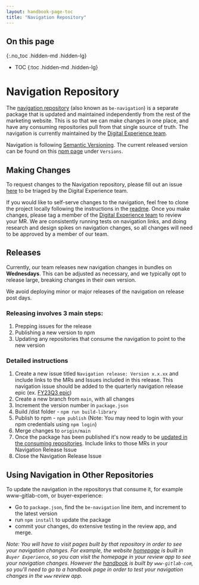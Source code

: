 ```yaml
---
layout: handbook-page-toc
title: "Navigation Repository"
---
```


## On this page
{:.no_toc .hidden-md .hidden-lg}

- TOC
{:toc .hidden-md .hidden-lg}

# Navigation Repository

The [navigation repository](https://gitlab.com/gitlab-com/marketing/digital-experience/navigation) (also known as `be-navigation`) is a separate package that is updated and maintained independently from the rest of the marketing website. This is so that we can make changes in one place, and have any consuming repositories pull from that single source of truth. The navigation is currently maintained by the [Digital Experience team](/handbook/marketing/digital-experience/). 

Navigation is following [Semantic Versioning](https://semver.org/). The current released version can be found on this [npm page](https://www.npmjs.com/package/be-navigation) under `Versions`. 

## Making Changes

To request changes to the Navigation repository, please fill out an issue [here](https://gitlab.com/gitlab-com/marketing/digital-experience/navigation/-/issues/new) to be triaged by the Digital Experience team. 

If you would like to self-serve changes to the navigation, feel free to clone the project locally following the instructions in the [readme](https://gitlab.com/gitlab-com/marketing/digital-experience/navigation/-/blob/main/README.md). Once you make changes, please tag a member of the [Digital Experience team](https://about.gitlab.com/handbook/marketing/digital-experience/#groups-metrics--team-members) to review your MR. We are consistently running tests on navigation links, and doing research and design spikes on navigation changes, so all changes will need to be approved by a member of our team.

## Releases

Currently, our team releases new navigation changes in bundles on **Wednesdays**. This can be adjusted as necessary, and we typically opt to release large, breaking changes in their own version. 

We avoid deploying minor or major releases of the navigation on release post days.

### Releasing involves 3 main steps:

1. Prepping issues for the release
1. Publishing a new version to npm
1. Updating any repositories that consume the navigation to point to the new version

### Detailed instructions

1. Create a new issue titled `Navigation release: Version x.x.xx` and include links to the MRs and Issues included in this release. This navigation issue should be added to the quarterly navigation release epic (ex. [FY23Q3 epic](https://gitlab.com/groups/gitlab-com/marketing/digital-experience/-/epics/155))
1. Create a new branch from `main`, with all changes
1. Increment the version number in `package.json`
1. Build /dist folder - ```npm run build-library```
1. Publish to npm - ```npm publish``` (Note: You may need to login with your npm credentials using ```npm login```)
1. Merge changes to `origin/main`
1. Once the package has been published it's now ready to be [updated in the consuming repositories](#using-navigation-in-other-repositories). Include links to those MRs in your Navigation Release Issue 
1. Close the Navigation Release Issue

## Using Navigation in Other Repositories

To update the navigation in the repositorys that consume it, for example www-gitlab-com, or buyer-experience:
- Go to `package.json`, find the `be-navigation` line item, and increment to the latest version
- run `npm install` to update the package
- commit your changes, do extensive testing in the review app, and merge. 

_Note: You will have to visit pages built by that repository in order to see your navigation changes. For example, the website [homepage](https://about.gitlab.com) is built in `Buyer Experience`, so you can visit the homepage in your review app to see your navigation changes. However the [handbook](/handbook/) is built by `www-gitlab-com`, so you'll need to go to a handbook page in order to test your navigation changes in the `www` review app._


